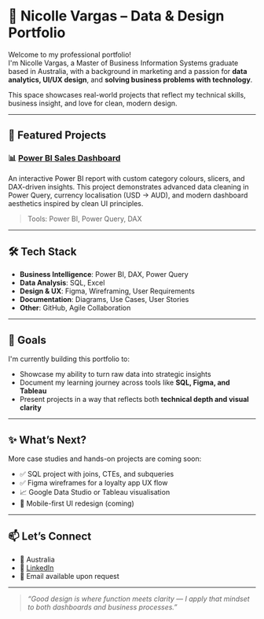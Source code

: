 # 💼 Nicolle Vargas – Data & Design Portfolio

Welcome to my professional portfolio!  
I'm Nicolle Vargas, a Master of Business Information Systems graduate based in Australia, with a background in marketing and a passion for **data analytics, UI/UX design**, and **solving business problems with technology**.

This space showcases real-world projects that reflect my technical skills, business insight, and love for clean, modern design.

---

## 📂 Featured Projects

### 📊 [Power BI Sales Dashboard](./powerbi-sales-dashboard)

An interactive Power BI report with custom category colours, slicers, and DAX-driven insights. This project demonstrates advanced data cleaning in Power Query, currency localisation (USD → AUD), and modern dashboard aesthetics inspired by clean UI principles.

> Tools: Power BI, Power Query, DAX

---

## 🛠️ Tech Stack

- **Business Intelligence**: Power BI, DAX, Power Query  
- **Data Analysis**: SQL, Excel  
- **Design & UX**: Figma, Wireframing, User Requirements  
- **Documentation**: Diagrams, Use Cases, User Stories  
- **Other**: GitHub, Agile Collaboration

---

## 🎯 Goals

I'm currently building this portfolio to:
- Showcase my ability to turn raw data into strategic insights
- Document my learning journey across tools like **SQL, Figma, and Tableau**
- Present projects in a way that reflects both **technical depth and visual clarity**

---

## ✨ What’s Next?

More case studies and hands-on projects are coming soon:
- ✅ SQL project with joins, CTEs, and subqueries
- ✅ Figma wireframes for a loyalty app UX flow
- 📈 Google Data Studio or Tableau visualisation
- 📱 Mobile-first UI redesign (coming)

---

## 📫 Let’s Connect

- 📍 Australia  
- 💼 [LinkedIn](www.linkedin.com/in/nicolle-berrettoni-03539526a)
- 📧 Email available upon request  

---

> _“Good design is where function meets clarity — I apply that mindset to both dashboards and business processes.”_
